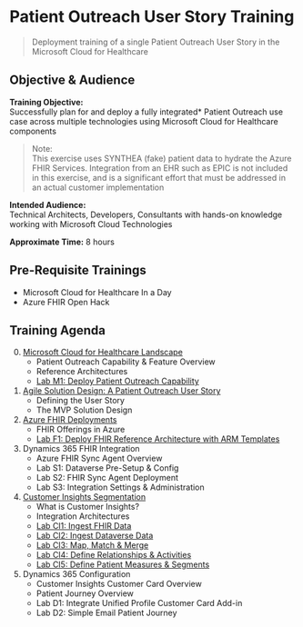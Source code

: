 # Patient Outreach User Story Training
> Deployment training of a single Patient Outreach User Story in the Microsoft Cloud for Healthcare

## Objective & Audience
**Training Objective:**<br>
Successfully plan for and deploy a fully integrated* Patient Outreach use case across multiple technologies using Microsoft Cloud for Healthcare components

>Note:<br>
This exercise uses SYNTHEA (fake) patient data to hydrate the Azure FHIR Services. Integration from an EHR such as EPIC is not included in this exercise, and is a significant effort that must be addressed in an actual customer implementation

**Intended Audience:**<br>
Technical Architects, Developers, Consultants with hands-on knowledge working with Microsoft Cloud Technologies

**Approximate Time:** 8 hours
## Pre-Requisite Trainings
* Microsoft Cloud for Healthcare In a Day
* Azure FHIR Open Hack

## Training Agenda

0. [Microsoft Cloud for Healthcare Landscape](./0_MC4H_Landscape/)
    * Patient Outreach Capability & Feature Overview
    * Reference Architectures
    * [Lab M1: Deploy Patient Outreach Capability](./0_MC4H_Landscape/Lab_M1)
1.  [Agile Solution Design: A Patient Outreach User Story](./1_Solution_Design)
    * Defining the User Story
    * The MVP Solution Design
2. [Azure FHIR Deployments](./2_Azure_Deployment)
    * FHIR Offerings in Azure
    * [Lab F1: Deploy FHIR Reference Architecture with ARM Templates](./2_Azure_Deployment/Lab_F1)
3. Dynamics 365 FHIR Integration
    * Azure FHIR Sync Agent Overview
    * Lab S1: Dataverse Pre-Setup & Config
    * Lab S2: FHIR Sync Agent Deployment
    * Lab S3: Integration Settings & Administration
4. [Customer Insights Segmentation](./4_Customer_Insights_Config)
    * What is Customer Insights?
    * Integration Architectures
    * [Lab CI1: Ingest FHIR Data](./4_Customer_Insights_Config/Lab_CI1)
    * [Lab CI2: Ingest Dataverse Data](./4_Customer_Insights_Config/Lab_CI2)
    * [Lab CI3: Map, Match & Merge](./4_Customer_Insights_Config/Lab_CI3)
    * [Lab CI4: Define Relationships & Activities](./4_Customer_Insights_Config/Lab_CI4)
    * [Lab CI5: Define Patient Measures & Segments](./4_Customer_Insights_Config/Lab_CI5)
5. Dynamics 365 Configuration
    * Customer Insights Customer Card Overview
    * Patient Journey Overview
    * Lab D1: Integrate Unified Profile Customer Card Add-in
    * Lab D2: Simple Email Patient Journey